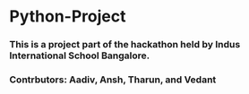 # Python-Project
### This is a project part of the hackathon held by Indus International School Bangalore. 
### Contrbutors: Aadiv, Ansh, Tharun, and Vedant 
